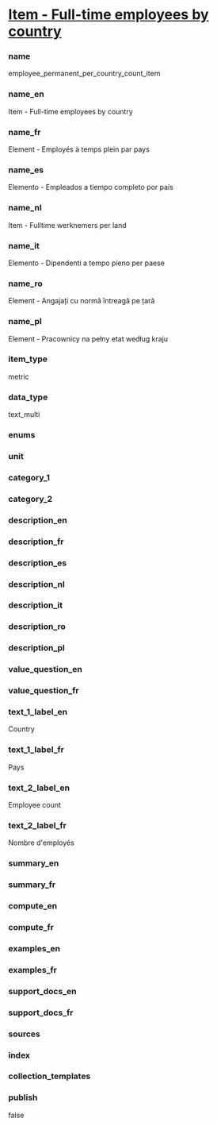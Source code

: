 # [Item - Full-time employees by country](#employee_permanent_per_country_count_item)

### name

employee_permanent_per_country_count_item

### name_en

Item - Full-time employees by country

### name_fr

Element - Employés à temps plein par pays

### name_es

Elemento - Empleados a tiempo completo por país

### name_nl

Item - Fulltime werknemers per land

### name_it

Elemento - Dipendenti a tempo pieno per paese

### name_ro

Element - Angajați cu normă întreagă pe țară

### name_pl

Element - Pracownicy na pełny etat według kraju

### item_type

metric

### data_type

text_multi

### enums


### unit


### category_1


### category_2


### description_en

### description_fr

### description_es

### description_nl

### description_it

### description_ro

### description_pl



### value_question_en


### value_question_fr


### text_1_label_en

Country

### text_1_label_fr

Pays

### text_2_label_en

Employee count

### text_2_label_fr

Nombre d'employés

### summary_en


### summary_fr


### compute_en


### compute_fr


### examples_en


### examples_fr


### support_docs_en


### support_docs_fr


### sources

    
### index


### collection_templates


### publish

false
